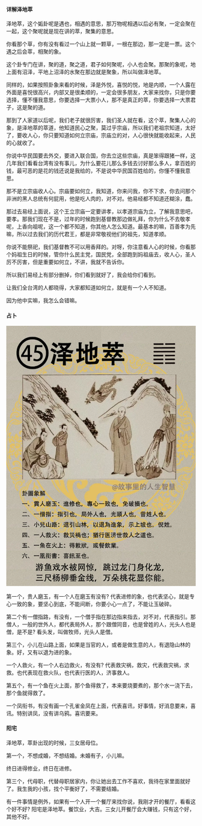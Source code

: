 #### 详解泽地萃

泽地萃，这个姤卦呢是遇也，相遇的意思，那万物呢相遇以后必有聚，一定会聚在一起，这个聚呢就是现在讲的萃，聚集的意思。

你看那个草，你有没有看过一个山上就一颗草，一根在那边，那一定是一票。这个遇之后会萃，相聚的象。

这个卦专门在讲，聚的道，聚之道，君子如何聚呢，小人也会聚。那聚的象呢，地上面有沼泽，平地上沼泽的水聚在那边就是聚象，所以叫做泽地萃。

同样的，如果按照卦象来看的时候，泽是外悦，喜悦的悦，地是内顺，一个人露在外面是喜悦很高兴，内部又是很柔顺的，一定会很多朋友，大家来找你，只是你要选择，懂不懂我意思，你要选择一大票小人，那不是真正的萃，你要选择一大票君子，这是聚的道。

那到了人家道以后呢，我们老子就很厉害，我们圣人就在看，这个萃，聚集人心的象，是泽地萃的萃道，他知道民心之聚，莫过乎宗庙，所以我们老祖宗知道，太好了，要收人心，你只要知道如何立宗庙，宗庙立的对，人心很快就能收起来，人民的心就收了。

你说中华民国要去外交，要进入联合国，你去立这些宗庙，真是笨得跟猪一样，这几年我们看看台湾有没有事儿，为什么要花儿那么多钱去讨好那么多人，拿百姓的钱，最可恶的是花的钱还说是我给的，不是说中华民国百姓给的，你懂不懂我意思。

那不是立宗庙收人心。宗庙要如何立，我知道，你来问我，你不下求，你去问那个非洲的黑人总统有何屁用，他是吃人肉的，对不对。他易经都不知道还糊涂，蠢。

那过去易经上面说，这个王立宗庙一定要讲孝，以孝道宗庙为立，了解我意思吧，要孝。那我们现在不是，过年的时候跑到基督教那边做礼拜，你为什么不去敬孝呢，上香向祖呢，这一个都不知道，你其他人怎么知道。最基本的嘛，百善孝为先嘛，所以过去我们的历代君王，都是非常敬视他们的祖先，知道孝顺。

你说不能祭祀，我们基督教不可以用香拜的。对呀，你注意看人心的时候，你看那个妈祖生日的时候，管你什么民主党，国民党，全部跑到妈祖庙去，收人心，圣人厉不厉害，但是重要如何立，不讲，我就不告诉你。

所以我们易经上有部分删掉，你们看到就好了，我会给你们看到。

让我们全台湾的人都晓得，大家都知道如何立，就是有一个人不知道。

因为他中实嘛，我怎么会错嘛。

#### 占卜

![图片](../img/泽地萃.jpg)

第一个，贵人磨玉，有一个人在磨玉有没有? 代表进修的象，也代表坚心，就是专心一致的象，要坚心到底，不能间断，你要小心一点了，不能让玉破碎。

第二个有一僧指路，有没有，一个僧手指在那边指来指去，对不对，代表指引。那僧人，一般的世外人，都代表局外人，那个跟僧同音，也是曾姓的人，光头人也是僧，是不是? 看头发，叫做牧师，光头人是僧。

第三个，小儿在山路上面，如果是当官的人，或者是做生意的人，有退隐山林的象。好，又有以退为进的象。

一个人救火，有一个人右边救火，有没有? 代表救灾祸，救灾，代表救灾祸，求救。也代表现在救火队，也代表行医的人，济事救人。

第五个，有一个鱼在火上面，那个鱼得救了，本来要烧要煮的，那个水一浇下去，那个鱼就得救了。

一个凤衔书，有没有画一个孔雀金凤在上面，代表喜讯，好事情，好消息要来，喜讯。特别讲凤，没有讲乌鸦。喜讯要来。

#### 阳宅

泽地萃，萃卦出现的时候，三女居母位。

第一个，不想成婚，不想结婚。未婚有子，小儿嘛。

终日进得修业，终日在进修。

第三个，代母职，代替母职居家内，你让她出去工作不喜欢，我待在家里面就好了。我生我的小孩，找个平衡好了，不需要结婚。

有一件事情是例外，如果有一个人开一个餐厅来找你说，我刚才开的餐厅，看看这个好不好? 阳宅是泽地萃。餐饮业，大吉。三女儿开餐厅会大赚钱，只有这个好，其他不好。

